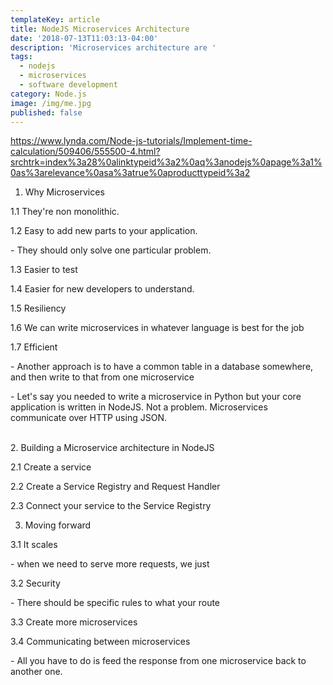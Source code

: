 ```yaml
---
templateKey: article
title: NodeJS Microservices Architecture
date: '2018-07-13T11:03:13-04:00'
description: 'Microservices architecture are '
tags:
  - nodejs
  - microservices
  - software development
category: Node.js
image: /img/me.jpg
published: false
---
```

https://www.lynda.com/Node-js-tutorials/Implement-time-calculation/509406/555500-4.html?srchtrk=index%3a28%0alinktypeid%3a2%0aq%3anodejs%0apage%3a1%0as%3arelevance%0asa%3atrue%0aproducttypeid%3a2

1. Why Microservices

1.1 They're non monolithic. 

1.2 Easy to add new parts to your application.

\- They should only solve one particular problem.

1.3 Easier to test

1.4 Easier for new developers to understand.

1.5 Resiliency

1.6 We can write microservices in whatever language is best for the job

1.7 Efficient

\- Another approach is to have a common table in a database somewhere, and then write to that from one microservice

\- Let's say you needed to write a microservice in Python but your core application is written in NodeJS. Not a problem. Microservices communicate over HTTP using JSON. 

\
2. Building a Microservice architecture in NodeJS

2.1 Create a service

2.2 Create a Service Registry and Request Handler

2.3 Connect your service to the Service Registry

3. Moving forward

3.1 It scales

\- when we need to serve more requests, we just

3.2 Security

\- There should be specific rules to what your route

3.3 Create more microservices

3.4 Communicating between microservices

\- All you have to do is feed the response from one microservice back to another one.
